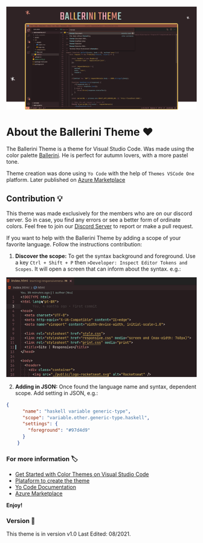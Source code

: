 ![BalleriniTheme](./assets/BALLERINITHEMEv2.png)
# About the Ballerini Theme ❤️

The Ballerini Theme is a theme for Visual Studio Code. Was made using the color palette [Ballerini](https://github.com/Ballerini-Server/BrandGuide). He is perfect for autumn lovers, with a more pastel tone.

Theme creation was done using `Yo Code` with the help of `Themes VSCode One` platform. Later published on [Azure Marketplace]()
## Contribution 💡

This theme was made exclusively for the members who are on our discord server. So in case, you find any errors or see a better form of ordinate colors. Feel free to join our [Discord Server](https://discord.gg/pDbY76q8Qf) to report or make a pull request.

If you want to help with the Ballerini Theme by adding a scope of your favorite language. Follow the instructions contribution:

1. **Discover the scope:**
To get the syntax background and foreground. Use a key `Ctrl + Shift + P` then `>Developer: Inspect Editor Tokens and Scopes`. It will open a screen that can inform about the syntax. e.g.:

![Discover Scope](./assets/DiscoverScope.gif)

2. **Adding in JSON:**
Once found the language name and syntax, dependent scope. Add setting in JSON, e.g.:
```json
{
      "name": "haskell variable generic-type",
      "scope": "variable.other.generic-type.haskell",
      "settings": {
        "foreground": "#97d4d9"
      }
    }
```
### For more information 🏷️

* [Get Started with Color Themes on Visual Studio Code](https://code.visualstudio.com/docs/getstarted/themes)
* [Plataform to create the theme](https://themes.vscode.one)
* [Yo Code Documentation](https://vscode.readthedocs.io/en/latest/extensions/yocode/)
* [Azure Marketplace](https://azuremarketplace.microsoft.com/pt-br/marketplace/) 

**Enjoy!**

### Version 🎈

This theme is in version v1.0 Last Edited: 08/2021.
